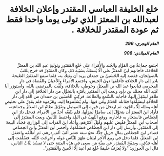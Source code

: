 <h1 dir="rtl">خلع الخليفة العباسي المقتدر وإعلان الخلافة لعبدالله بن المعتز الذي تولى يوما واحدا فقط ثم عودة المقتدر للخلافة .</h1>

<h5 dir="rtl">العام الهجري:  296

العام الميلادي: 908

</h5>

<p dir="rtl">اجتمع جماعةٌ مِن القوَّادِ والجُند والأُمَراء على خَلعِ المُقتَدِر وتوليةِ عبدِ الله بن المعتَزِّ الخلافةَ، فأجابهم ابنُ المعتَزِّ على ألَّا يُسفَكَ بسَبَبِه دَمٌ، وكان المقتَدِرُ قد خرج يلعَبُ بالصولجان، فقصد إليه الحُسَينُ بن حمدان يريد أن يفتِكَ به، فلما سمع المقتَدِرُ الصَّيحةَ بادر إلى دارِ الخلافةِ فأغلقها دونَ الجيشِ، واجتمع الأمراءُ والأعيانُ والقُضاة في دارِ المخرمي فبايعوا عبدَ الله بن المعتَزِّ، وخوطب بالخلافة، ولُقِّبَ بالمرتضي بالله، واستوزر أبا عُبَيد الله محمَّد بن داود وبعث إلى المقتَدِر يأمُرُه بالتحَوُّلِ من دار الخلافةِ إلى دار ابنِ طاهرٍ لينتَقِلَ إليها، فأجابه بالسَّمعِ والطاعة، فركِبَ الحُسَين بن حمدان من الغَدِ إلى دار الخلافةِ ليتسَلَّمَها فقاتله الخدَمُ ومَن فيها، ولم يُسَلِّموها إليه، وهَزَموه فلم يقدِرْ على تخليصِ أهلِه ومالِه إلَّا بالجَهدِ، ثم ارتحلَ مِن فَورِه إلى الموصِل وتفَرَّقَ نظامُ ابنِ المعتَزِّ وجماعتِه، فأراد ابنُ المعتز أن يتحوَّلَ إلى سامرَّا لينزِلَها، فلم يتْبَعْه أحدٌ من الأمراء، فدخل دارَ ابنِ الجصَّاص فاستجار به فأجاره، ووقع النَّهبُ في البلد واختبط النَّاسُ، وبعث المقتَدِرُ إلى أصحابِ ابنِ المعتَزِّ فقُبِض عليهم وقُتِلَ أكثرُهم، وأعاد ابنَ الفرات إلى الوزارةِ، فجَدَّد البيعةَ إلى المقتَدِر، وأرسل إلى دار ابنِ الجصَّاص فتسَلَّمَها، وأحضر ابنَ المعتَزِّ وابنَ الجصاص فصادر ابنَ الجصَّاص بمالٍ جزيلٍ جِدًّا، نحوُ ستة عشر ألفَ ألف درهم، ثم أطلَقَه واعتقل ابن المعتَزِّ، فلما دخل في ربيع الآخر ليلتان ظهَرَ للنَّاسِ مَوتُه وأُخرِجَت جُثَّتُه، فسُلِّمَت إلى أهله فدُفِن، وصَفَحَ المُقتَدِر عن بقيَّةِ مَن سعى في هذه الفتنةِ حتى لا تفسُدَ نيَّاتُ الناس، قال ابن الجوزي: "ولا يُعرَفُ خليفةٌ خُلِعَ ثم أعيدَ إلَّا الأمينُ والمُقتَدِر".</p></br>
